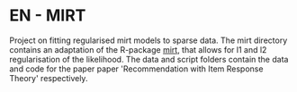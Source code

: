 # EN - MIRT
Project on fitting regularised mirt models to sparse data. The mirt directory contains an adaptation of the R-package [mirt](https://github.com/philchalmers/mirt), that allows for l1 and l2 regularisation of the likelihood. 
The data and script folders contain the data and code for the paper paper 'Recommendation with Item Response Theory' respectively.
